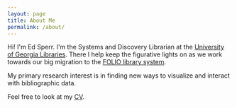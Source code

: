 ```yaml
---
layout: page
title: About Me
permalink: /about/
---
```


Hi! I'm Ed Sperr. I'm the Systems and Discovery Librarian at the [University of Georgia Libraries](https://www.libs.uga.edu/). There I help keep the figurative lights on as we work towards our big migration to the [FOLIO library system](https://folio.org/).

My primary research interest is in finding new ways to visualize and interact with bibliographic data.

Feel free to look at my [CV](/assets/sperr_CV.pdf). 

